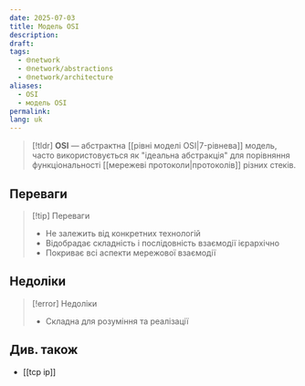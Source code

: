 ```yaml
---
date: 2025-07-03
title: Модель OSI
description: 
draft: 
tags:
  - 🌐network
  - 🌐network/abstractions
  - 🌐network/architecture
aliases:
  - OSI
  - модель OSI
permalink: 
lang: uk
---
```


> [!tldr]
> **OSI** — абстрактна [[рівні моделі OSI|7-рівнева]] модель, часто використовується як "ідеальна абстракція" для порівняння функціональності [[мережеві протоколи|протоколів]] різних стеків.

## Переваги

> [!tip] Переваги
> - Не залежить від конкретних технологій
> - Відобрадає складність і послідовність взаємодії ієрархічно
> - Покриває всі аспекти мережової взаємодії

## Недоліки

> [!error] Недоліки
> - Складна для розуміння та реалізації

## Див. також

- [[tcp ip]]